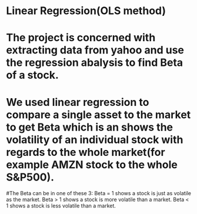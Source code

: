 # Linear Regression(OLS method)
# The project is concerned with extracting data from yahoo and use the regression abalysis to find Beta of a stock.
# We used linear regression to compare a single asset to the market to get Beta which is an shows the volatility of an individual stock with regards to the whole market(for example AMZN stock to the whole S&P500).
#The Beta can be in one of these 3:
     Beta = 1 shows a stock is just as volatile as the market.
     Beta > 1 shows a stock is more volatile than a market.
     Beta < 1 shows a stock is less volatile than a market.
    
